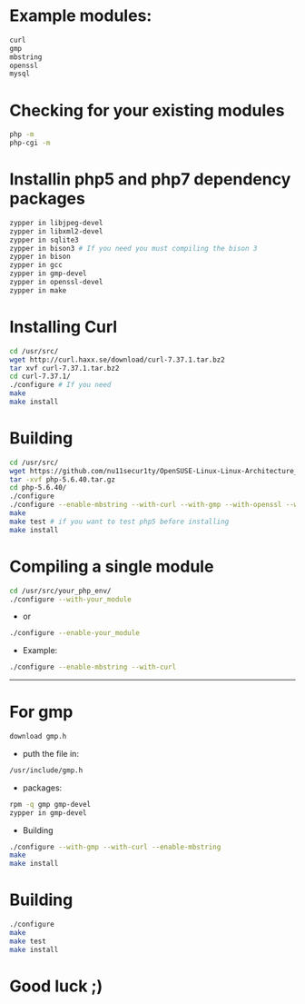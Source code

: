 # Example modules:
```xml
curl 
gmp  
mbstring  
openssl  
mysql  
```

# Checking for your existing modules
```bash
php -m
php-cgi -m
```


# Installin php5 and php7 dependency packages
```bash
zypper in libjpeg-devel
zypper in libxml2-devel
zypper in sqlite3
zypper in bison3 # If you need you must compiling the bison 3
zypper in bison
zypper in gcc
zypper in gmp-devel
zypper in openssl-devel
zypper in make
```

# Installing Curl 
```bash
cd /usr/src/
wget http://curl.haxx.se/download/curl-7.37.1.tar.bz2
tar xvf curl-7.37.1.tar.bz2
cd curl-7.37.1/
./configure # If you need
make
make install
```

# Building
```bash
cd /usr/src/
wget https://github.com/nu11secur1ty/OpenSUSE-Linux-Linux-Architecture_Deployment-administration/raw/master/PHP/php5env/php-5.6.40.tar.gz
tar -xvf php-5.6.40.tar.gz
cd php-5.6.40/
./configure
./configure --enable-mbstring --with-curl --with-gmp --with-openssl --with-mysqli #In my case
make
make test # if you want to test php5 before installing 
make install
```
# Compiling a single module

```bash
cd /usr/src/your_php_env/
./configure --with-your_module
```
- or
```bash
./configure --enable-your_module
```
- Example:
```bash
./configure --enable-mbstring --with-curl 
```
-------------------------------------------------------------
# For gmp
```bash
download gmp.h
```
- puth the file in:
```bash
/usr/include/gmp.h 
```
- packages:
```bash
rpm -q gmp gmp-devel
zypper in gmp-devel
```
- Building
```bash
./configure --with-gmp --with-curl --enable-mbstring
make
make install
```

# Building
```bash
./configure
make
make test
make install
```
# Good luck ;)
